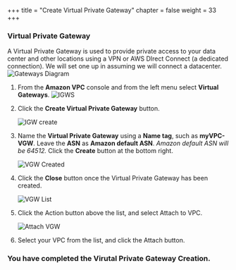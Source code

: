 +++
title = "Create Virtual Private Gateway"
chapter = false
weight = 33
+++


### Virtual Private Gateway ###
A Virtual Private Gateway is used to provide private access to your data center and other locations using a VPN or AWS DIrect Connect (a dedicated connection). We will set one up in assuming we will connect a datacenter.
![Gateways Diagram](/images/creategateways-diagram.png)

1. From the **Amazon VPC** console and from the left menu select **Virtual Gateways**.
    ![IGWS](/images/creategateways-vgws.png)

1. Click the **Create Virtual Private Gateway** button.

    ![IGW create](/images/creategateways-createvgw.png)

1. Name the **Virtual Private Gateway** using a **Name tag**, such as **myVPC-VGW**. Leave the **ASN** as **Amazon default ASN**. _Amazon default ASN will be 64512._ Click the **Create** button at the bottom right.

    ![VGW Created](/images/creategateways-vgwcreated.png)
1. Click the **Close** button once the Virtual Private Gateway has been created.

    ![VGW List](/images/creategateways-attachvgwlist.png)
1. Click the Action button above the list, and select Attach to VPC.

    ![Attach VGW](/images/creategateways-attachvgw.png)
1. Select your VPC from the list, and click the Attach button.

### You have completed the Virutal Private Gateway Creation. ###
